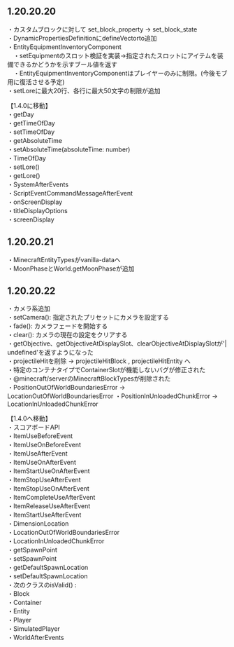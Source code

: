 ## 1.20.20.20
・カスタムブロックに対して set_block_property → set_block_state  
・DynamicPropertiesDefinitionにdefineVectorto追加  
・EntityEquipmentInventoryComponent  
　・setEquipmentのスロット検証を実装→指定されたスロットにアイテムを装備できるかどうかを示すブール値を返す  
　・EntityEquipmentInventoryComponentはプレイヤーのみに制限。(今後モブ用に復活させる予定)  
・setLoreに最大20行、各行に最大50文字の制限が追加  
   
【1.4.0に移動】    
・getDay  
・getTimeOfDay    
・setTimeOfDay      
・getAbsoluteTime    
・setAbsoluteTime(absoluteTime: number)    
・TimeOfDay    
・setLore()    
・getLore()     
・SystemAfterEvents    
・ScriptEventCommandMessageAfterEvent    
・onScreenDisplay    
・titleDisplayOptions    
・screenDisplay    
    
## 1.20.20.21
・MinecraftEntityTypesがvanilla-dataへ  
・MoonPhaseとWorld.getMoonPhaseが追加  
  
## 1.20.20.22
・カメラ系追加  
  ・setCamera(): 指定されたプリセットにカメラを設定する  
  ・fade(): カメラフェードを開始する  
  ・clear(): カメラの現在の設定をクリアする  
・getObjective、getObjectiveAtDisplaySlot、clearObjectiveAtDisplaySlotが'| undefined'を返すようになった  
・projectileHitを削除 → projectileHitBlock , projectileHitEntity へ  
・特定のコンテナタイプでContainerSlotが機能しないバグが修正された  
・@minecraft/serverのMinecraftBlockTypesが削除された  
・PositionOutOfWorldBoundariesError → LocationOutOfWorldBoundariesError
・PositionInUnloadedChunkError → LocationInUnloadedChunkError

【1.4.0へ移動】  
・スコアボードAPI  
・ItemUseBeforeEvent  
・ItemUseOnBeforeEvent   
・ItemUseAfterEvent  
・ItemUseOnAfterEvent  
・ItemStartUseOnAfterEvent  
・ItemStopUseAfterEvent  
・ItemStopUseOnAfterEvent  
・ItemCompleteUseAfterEvent  
・ItemReleaseUseAfterEvent  
・ItemStartUseAfterEvent  
・DimensionLocation  
・LocationOutOfWorldBoundariesError  
・LocationInUnloadedChunkError  
・getSpawnPoint  
・setSpawnPoint  
・getDefaultSpawnLocation  
・setDefaultSpawnLocation  
・次のクラスのisValid() :  
  ・Block  
  ・Container  
  ・Entity  
  ・Player  
  ・SimulatedPlayer  
・WorldAfterEvents   

